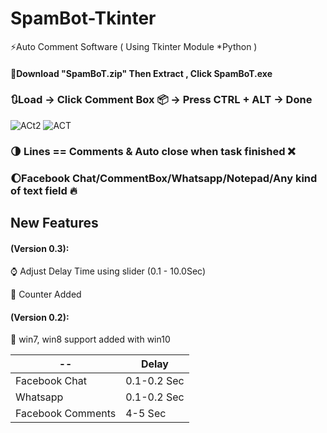 # SpamBot-Tkinter
⚡Auto Comment Software ( Using Tkinter Module *Python )
#### 🚀Download "SpamBoT.zip" Then Extract , Click SpamBoT.exe
### 🔃Load -> Click Comment Box 📦 -> Press CTRL + ALT -> Done
![ACt2](https://raw.githubusercontent.com/RaihanEXE99/Spam-Bot/main/Auto-Comment-Tkinter_%20Auto%20Comment%20Software(%20Using%20Tkinter%20Module%20_Python%20)RaihanEXE99.gif)
![ACT](https://raw.githubusercontent.com/RaihanEXE99/Spam-Bot/main/tutorial.gif)


### 🌗 Lines == Comments & Auto close when task finished ❌
### 🌔Facebook Chat/CommentBox/Whatsapp/Notepad/Any kind of text field 🔥
## New Features 
#### (Version 0.3):
⌚ Adjust Delay Time using slider (0.1 - 10.0Sec)

👾 Counter Added

#### (Version 0.2):
👾 win7, win8 support added with win10


-- | Delay |
--- | --- |
Facebook Chat | 0.1-0.2 Sec |
Whatsapp | 0.1-0.2 Sec |
Facebook Comments | 4-5 Sec |
